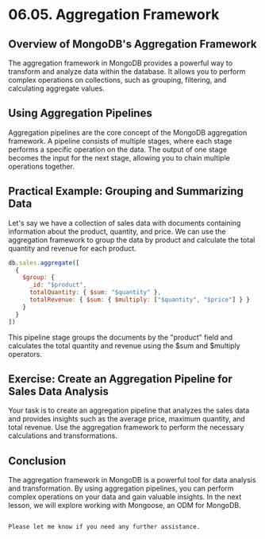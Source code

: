 # 06.05. Aggregation Framework

## Overview of MongoDB's Aggregation Framework

The aggregation framework in MongoDB provides a powerful way to transform and analyze data within the database. It allows you to perform complex operations on collections, such as grouping, filtering, and calculating aggregate values.

## Using Aggregation Pipelines

Aggregation pipelines are the core concept of the MongoDB aggregation framework. A pipeline consists of multiple stages, where each stage performs a specific operation on the data. The output of one stage becomes the input for the next stage, allowing you to chain multiple operations together.

## Practical Example: Grouping and Summarizing Data

Let's say we have a collection of sales data with documents containing information about the product, quantity, and price. We can use the aggregation framework to group the data by product and calculate the total quantity and revenue for each product.

```javascript
db.sales.aggregate([
  {
    $group: {
      _id: "$product",
      totalQuantity: { $sum: "$quantity" },
      totalRevenue: { $sum: { $multiply: ["$quantity", "$price"] } }
    }
  }
])
```

This pipeline stage groups the documents by the "product" field and calculates the total quantity and revenue using the $sum and $multiply operators.

## Exercise: Create an Aggregation Pipeline for Sales Data Analysis

Your task is to create an aggregation pipeline that analyzes the sales data and provides insights such as the average price, maximum quantity, and total revenue. Use the aggregation framework to perform the necessary calculations and transformations.

## Conclusion

The aggregation framework in MongoDB is a powerful tool for data analysis and transformation. By using aggregation pipelines, you can perform complex operations on your data and gain valuable insights. In the next lesson, we will explore working with Mongoose, an ODM for MongoDB.

```

Please let me know if you need any further assistance.